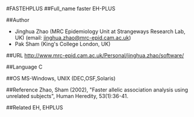 #FASTEHPLUS
##Full_name
faster EH-PLUS

##Author
* Jinghua Zhao (MRC Epidemiology Unit at Strangeways Research Lab, UK) (email: jinghua.zhao@mrc-epid.cam.ac.uk)
* Pak Sham (King's College London, UK)

##URL
http://www.mrc-epid.cam.ac.uk/Personal/jinghua.zhao/software/

##Language
C

##OS
MS-Windows, UNIX (DEC,OSF,Solaris)

##Reference
Zhao, Sham (2002), "Faster allelic association analysis using unrelated subjects", Human Heredity, 53(1):36-41.

##Related
EH, EHPLUS

